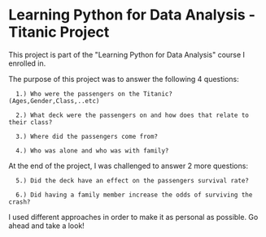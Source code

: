# Learning Python for Data Analysis - Titanic Project
This project is part of the "Learning Python for Data Analysis" course I enrolled in.

The purpose of this project was to answer the following 4 questions:

      1.) Who were the passengers on the Titanic? (Ages,Gender,Class,..etc)
  
      2.) What deck were the passengers on and how does that relate to their class?
  
      3.) Where did the passengers come from?
  
      4.) Who was alone and who was with family?
  
At the end of the project, I was challenged to answer 2 more questions:

      5.) Did the deck have an effect on the passengers survival rate?
  
      6.) Did having a family member increase the odds of surviving the crash?

I used different approaches in order to make it as personal as possible.
Go ahead and take a look!
